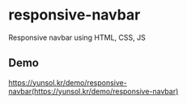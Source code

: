 # responsive-navbar
Responsive navbar using HTML, CSS, JS

## Demo
https://yunsol.kr/demo/responsive-navbar(https://yunsol.kr/demo/responsive-navbar)
